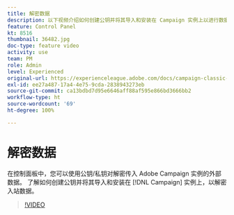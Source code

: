 ```yaml
---
title: 解密数据
description: 以下视频介绍如何创建公钥并将其导入和安装在 Campaign 实例上以进行数据解密。
feature: Control Panel
kt: 8516
thumbnail: 36482.jpg
doc-type: feature video
activity: use
team: PM
role: Admin
level: Experienced
original-url: https://experienceleague.adobe.com/docs/campaign-classic-learn/tutorials/administrating/control-panel-acc/gpg-key-management/decrypting-data.html
exl-id: ee27a487-17a4-4e75-9cda-2838943273eb
source-git-commit: ca13bdbd7d95e6646aff88af595e866bd3666bb2
workflow-type: ht
source-wordcount: '69'
ht-degree: 100%

---
```


# 解密数据

在控制面板中，您可以使用公钥/私钥对解密传入 Adobe Campaign 实例的外部数据。
了解如何创建公钥并将其导入和安装在 [!DNL Campaign] 实例上，以解密入站数据。

>[!VIDEO](https://video.tv.adobe.com/v/36482?quality=12)
